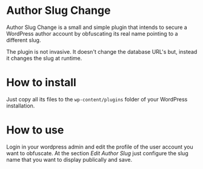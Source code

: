 # Author Slug Change

Author Slug Change is a small and simple plugin that intends to secure a WordPress author account by obfuscating its real name pointing to a different slug.

The plugin is not invasive. It doesn't change the database URL's but, instead it changes the slug at runtime.

# How to install

Just copy all its files to the `wp-content/plugins` folder of your WordPress installation.

# How to use

Login in your wordpress admin and edit the profile of the user account you want to obfuscate. At the section *Edit Author Slug* just configure the slug name that you want to display publically and save.